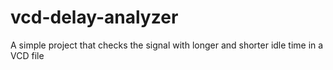 # vcd-delay-analyzer
A simple project that checks the signal with longer and shorter idle time in a VCD file
